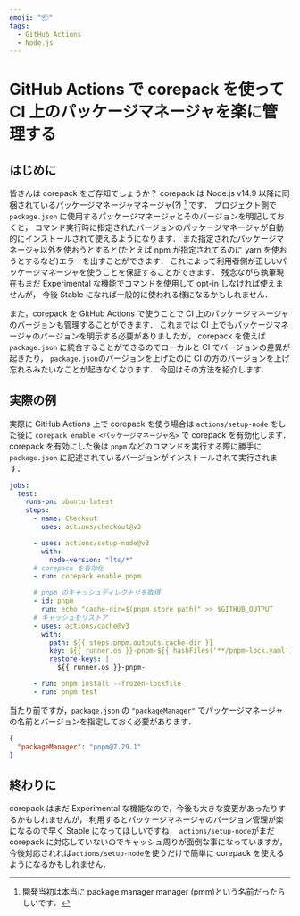 ```yaml
---
emoji: "📦"
tags:
  - GitHub Actions
  - Node.js
---
```


# GitHub Actions で corepack を使って CI 上のパッケージマネージャを楽に管理する

## はじめに

皆さんは corepack をご存知でしょうか？
corepack は Node.js v14.9 以降に同梱されているパッケージマネージャマネージャ(?) [^1] です．
プロジェクト側で `package.json` に使用するパッケージマネージャとそのバージョンを明記しておくと，
コマンド実行時に指定されたバージョンのパッケージマネージャが自動的にインストールされて使えるようになります．
また指定されたパッケージマネージャ以外を使おうとすると(たとえば npm が指定されてるのに yarn を使おうとするなど)エラーを出すことができます．
これによって利用者側が正しいパッケージマネージャを使うことを保証することができます．
残念ながら執筆現在もまだ Experimental な機能でコマンドを使用して opt-in しなければ使えませんが，
今後 Stable になれば一般的に使われる様になるかもしれません．

また，corepack を GitHub Actions で使うことで CI 上のパッケージマネージャのバージョンも管理することができます．
これまでは CI 上でもパッケージマネージャのバージョンを明示する必要がありましたが，
corepack を使えば `package.json` に統合することができるのでローカルと CI でバージョンの差異が起きたり，
`package.json`のバージョンを上げたのに CI の方のバージョンを上げ忘れるみたいなことが起きなくなります．
今回はその方法を紹介します．

[^1]: 開発当初は本当に package manager manager (pmm)という名前だったらしいです．

## 実際の例

実際に GitHub Actions 上で corepack を使う場合は `actions/setup-node` をした後に `corepack enable <パッケージマネージャ名>` で corepack を有効化します．
corepack を有効にした後は `pnpm` などのコマンドを実行する際に勝手に `package.json` に記述されているバージョンがインストールされて実行されます．

```yaml
jobs:
  test:
    runs-on: ubuntu-latest
    steps:
      - name: Checkout
        uses: actions/checkout@v3

      - uses: actions/setup-node@v3
        with:
          node-version: "lts/*"
      # corepack を有効化
      - run: corepack enable pnpm

      # pnpm のキャッシュディレクトリを取得
      - id: pnpm
        run: echo "cache-dir=$(pnpm store path)" >> $GITHUB_OUTPUT
      # キャッシュをリストア
      - uses: actions/cache@v3
        with:
          path: ${{ steps.pnpm.outputs.cache-dir }}
          key: ${{ runner.os }}-pnpm-${{ hashFiles('**/pnpm-lock.yaml') }}
          restore-keys: |
            ${{ runner.os }}-pnpm-

      - run: pnpm install --frozen-lockfile
      - run: pnpm test
```

当たり前ですが，`package.json` の `"packageManager"` でパッケージマネージャの名前とバージョンを指定しておく必要があります．

```json
{
  "packageManager": "pnpm@7.29.1"
}
```

## 終わりに

corepack はまだ Experimental な機能なので，今後も大きな変更があったりするかもしれませんが，
利用するとパッケージマネージャのバージョン管理が楽になるので早く Stable になってほしいですね．
`actions/setup-node`がまだ corepack に対応していないのでキャッシュ周りが面倒な事になっていますが，
今後対応されれば`actions/setup-node`を使うだけで簡単に corepack を使えるようになるかもしれません．
